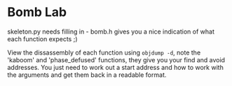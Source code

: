 # Bomb Lab

skeleton.py needs filling in - bomb.h gives you a nice indication of what each function expects ;)

View the dissassembly of each function using `objdump -d`, note the 'kaboom' and 'phase_defused' functions, they give you your find and avoid addresses. You just need to work out a start address and how to work with the arguments and get them back in a readable format.